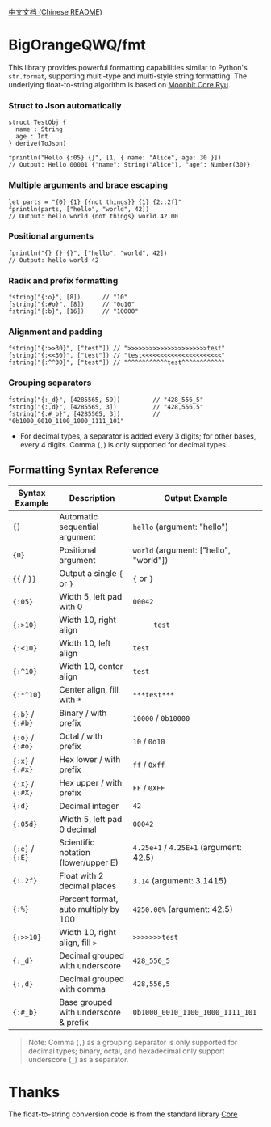 [中文文档 (Chinese README)](./README_zh_CN.md)

# BigOrangeQWQ/fmt

This library provides powerful formatting capabilities similar to Python's `str.format`, supporting multi-type and multi-style string formatting. The underlying float-to-string algorithm is based on [Moonbit Core Ryu](https://github.com/moonbitlang/core/tree/main/double/internal/ryu).

### Struct to Json automatically

```moonbit
struct TestObj {
  name : String
  age : Int
} derive(ToJson)

fprintln("Hello {:05} {}", [1, { name: "Alice", age: 30 }])
// Output: Hello 00001 {"name": String("Alice"), "age": Number(30)}
```

### Multiple arguments and brace escaping

```moonbit
let parts = "{0} {1} {{not things}} {1} {2:.2f}"
fprintln(parts, ["hello", "world", 42])
// Output: hello world {not things} world 42.00
```

### Positional arguments

```moonbit
fprintln("{} {} {}", ["hello", "world", 42])
// Output: hello world 42
```

### Radix and prefix formatting

```moonbit
fstring("{:o}", [8])      // "10"
fstring("{:#o}", [8])     // "0o10"
fstring("{:b}", [16])     // "10000"
```

### Alignment and padding

```moonbit
fstring("{:>>30}", ["test"]) // ">>>>>>>>>>>>>>>>>>>>>>test"
fstring("{:<<30}", ["test"]) // "test<<<<<<<<<<<<<<<<<<<<<<"
fstring("{:^^30}", ["test"]) // "^^^^^^^^^^^test^^^^^^^^^^^"
```

### Grouping separators

```moonbit
fstring("{:_d}", [4285565, 59])         // "428_556_5"
fstring("{:,d}", [4285565, 3])          // "428,556,5"
fstring("{:#_b}", [4285565, 3])         // "0b1000_0010_1100_1000_1111_101"
```

-   For decimal types, a separator is added every 3 digits; for other bases, every 4 digits. Comma (`,`) is only supported for decimal types.

## Formatting Syntax Reference

| Syntax Example   | Description                           | Output Example                         |
| ---------------- | ------------------------------------- | -------------------------------------- |
| `{}`             | Automatic sequential argument         | `hello` (argument: "hello")            |
| `{0}`            | Positional argument                   | `world` (argument: ["hello", "world"]) |
| `{{` / `}}`      | Output a single `{` or `}`            | `{` or `}`                             |
| `{:05}`          | Width 5, left pad with 0              | `00042`                                |
| `{:>10}`         | Width 10, right align                 | `     test`                            |
| `{:<10}`         | Width 10, left align                  | `test     `                            |
| `{:^10}`         | Width 10, center align                | ` test `                               |
| `{:*^10}`        | Center align, fill with `*`           | `***test***`                           |
| `{:b}` / `{:#b}` | Binary / with prefix                  | `10000` / `0b10000`                    |
| `{:o}` / `{:#o}` | Octal / with prefix                   | `10` / `0o10`                          |
| `{:x}` / `{:#x}` | Hex lower / with prefix               | `ff` / `0xff`                          |
| `{:X}` / `{:#X}` | Hex upper / with prefix               | `FF` / `0XFF`                          |
| `{:d}`           | Decimal integer                       | `42`                                   |
| `{:05d}`         | Width 5, left pad 0 decimal           | `00042`                                |
| `{:e}` / `{:E}`  | Scientific notation (lower/upper E)   | `4.25e+1` / `4.25E+1` (argument: 42.5) |
| `{:.2f}`         | Float with 2 decimal places           | `3.14` (argument: 3.1415)              |
| `{:%}`           | Percent format, auto multiply by 100  | `4250.00%` (argument: 42.5)            |
| `{:>>10}`        | Width 10, right align, fill `>`       | `>>>>>>>test`                          |
| `{:_d}`          | Decimal grouped with underscore       | `428_556_5`                            |
| `{:,d}`          | Decimal grouped with comma            | `428,556,5`                            |
| `{:#_b}`         | Base grouped with underscore & prefix | `0b1000_0010_1100_1000_1111_101`       |

> Note: Comma (`,`) as a grouping separator is only supported for decimal types; binary, octal, and hexadecimal only support underscore (`_`) as a separator.

# Thanks

The float-to-string conversion code is from the standard library [Core](https://github.com/moonbitlang/core/tree/main/double/internal/ryu)
